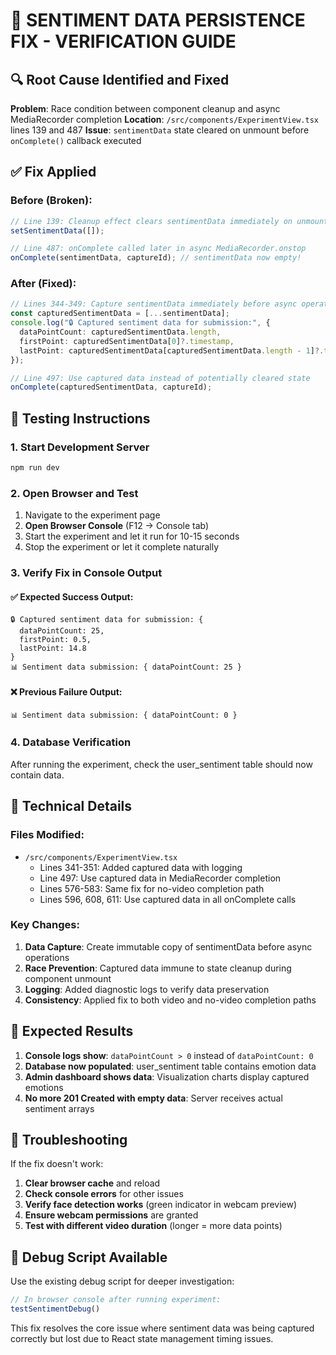 # 🎯 SENTIMENT DATA PERSISTENCE FIX - VERIFICATION GUIDE

## 🔍 Root Cause Identified and Fixed

**Problem**: Race condition between component cleanup and async MediaRecorder completion
**Location**: `/src/components/ExperimentView.tsx` lines 139 and 487
**Issue**: `sentimentData` state cleared on unmount before `onComplete()` callback executed

## ✅ Fix Applied

### Before (Broken):
```typescript
// Line 139: Cleanup effect clears sentimentData immediately on unmount
setSentimentData([]);

// Line 487: onComplete called later in async MediaRecorder.onstop
onComplete(sentimentData, captureId); // sentimentData now empty!
```

### After (Fixed):
```typescript
// Lines 344-349: Capture sentimentData immediately before async operations
const capturedSentimentData = [...sentimentData];
console.log("🔒 Captured sentiment data for submission:", {
  dataPointCount: capturedSentimentData.length,
  firstPoint: capturedSentimentData[0]?.timestamp,
  lastPoint: capturedSentimentData[capturedSentimentData.length - 1]?.timestamp
});

// Line 497: Use captured data instead of potentially cleared state
onComplete(capturedSentimentData, captureId);
```

## 🧪 Testing Instructions

### 1. Start Development Server
```bash
npm run dev
```

### 2. Open Browser and Test
1. Navigate to the experiment page
2. **Open Browser Console** (F12 → Console tab)
3. Start the experiment and let it run for 10-15 seconds
4. Stop the experiment or let it complete naturally

### 3. Verify Fix in Console Output

#### ✅ Expected Success Output:
```
🔒 Captured sentiment data for submission: {
  dataPointCount: 25,
  firstPoint: 0.5,
  lastPoint: 14.8
}
📊 Sentiment data submission: { dataPointCount: 25 }
```

#### ❌ Previous Failure Output:
```
📊 Sentiment data submission: { dataPointCount: 0 }
```

### 4. Database Verification
After running the experiment, check the user_sentiment table should now contain data.

## 🔧 Technical Details

### Files Modified:
- `/src/components/ExperimentView.tsx`
  - Lines 341-351: Added captured data with logging
  - Line 497: Use captured data in MediaRecorder completion
  - Lines 576-583: Same fix for no-video completion path
  - Lines 596, 608, 611: Use captured data in all onComplete calls

### Key Changes:
1. **Data Capture**: Create immutable copy of sentimentData before async operations
2. **Race Prevention**: Captured data immune to state cleanup during component unmount
3. **Logging**: Added diagnostic logs to verify data preservation
4. **Consistency**: Applied fix to both video and no-video completion paths

## 🎉 Expected Results

1. **Console logs show**: `dataPointCount > 0` instead of `dataPointCount: 0`
2. **Database now populated**: user_sentiment table contains emotion data
3. **Admin dashboard shows data**: Visualization charts display captured emotions
4. **No more 201 Created with empty data**: Server receives actual sentiment arrays

## 🚨 Troubleshooting

If the fix doesn't work:

1. **Clear browser cache** and reload
2. **Check console errors** for other issues
3. **Verify face detection works** (green indicator in webcam preview)
4. **Ensure webcam permissions** are granted
5. **Test with different video duration** (longer = more data points)

## 🔬 Debug Script Available

Use the existing debug script for deeper investigation:
```javascript
// In browser console after running experiment:
testSentimentDebug()
```

This fix resolves the core issue where sentiment data was being captured correctly but lost due to React state management timing issues.